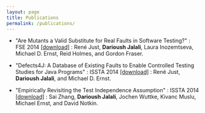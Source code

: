 ```yaml
---
layout: page
title: Publications
permalink: /publications/
---
```


* "Are Mutants a Valid Substitute for Real Faults in Software Testing?"
    : FSE 2014 [[download]][fse14]
    : René Just, **Darioush Jalali**, Laura Inozemtseva, Michael D. Ernst, Reid Holmes, and Gordon Fraser.

* "Defects4J: A Database of Existing Faults to Enable Controlled Testing Studies for Java Programs"
    : ISSTA 2014 [[download]][issta14-1]
    : René Just, **Darioush Jalali**, and Michael D. Ernst.

* "Empirically Revisiting the Test Independence Assumption"
    : ISSTA 2014 [[download]][issta14-2]
    : Sai Zhang, **Darioush Jalali**, Jochen Wuttke, Kivanc Muslu, Michael Ernst, and David Notkin.

[fse14]: ../papers/fse-2014.pdf
[issta14-1]: ../papers/issta-2014-1.pdf
[issta14-2]: ../papers/issta-2014-2.pdf


